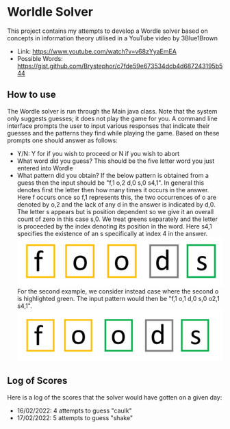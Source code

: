 # Worldle Solver
This project contains my attempts to develop a Wordle
solver based on concepts in information theory
utilised in a YouTube video by 3Blue1Brown
- Link: https://www.youtube.com/watch?v=v68zYyaEmEA
- Possible Words: https://gist.github.com/Brystephor/c7fde59e673534dcb4d687243195b544
## How to use
The Wordle solver is run through the Main java class.
Note that the system only suggests guesses; it does
not play the game for you. A command line interface
prompts the user to input various responses that 
indicate their guesses and the patterns they find while
playing the game. Based on these prompts one should answer 
as follows:
- Y/N: Y for if you wish to proceed or N if you wish to abort
- What word did you guess? This should be the five letter word
you just entered into Wordle
- What pattern did you obtain? If the below pattern is obtained
from a guess then the input should be "f,1 o,2 d,0 s,0 s4,1".
In general this denotes first the letter then how many times it
occurs in the answer. Here f occurs once so f,1 represents this,
the two occurrences of o are denoted by o,2 and the lack of any d 
in the answer is indicated by d,0. The letter s appears but is 
position dependent so we give it an overall count of zero in this case
s,0. We treat greens separately and the letter is proceeded by 
the index denoting its position in the word. Here s4,1 
specifies the existence of an s specifically at index 4
in the answer.
  ![alt Example of possible Wordle pattern](patternexample1.png "Title")
For the second example, we consider instead case where the second
o is highlighted green. The input pattern would then be
"f,1 o,1 d,0 s,0 o2,1 s4,1".
  ![alt Example of possible Wordle pattern](patternexample2.png "Title")
## Log of Scores
Here is a log of the scores that the solver would have gotten
on a given day:
- 16/02/2022: 4 attempts to guess "caulk"
- 17/02/2022: 5 attempts to guess "shake"